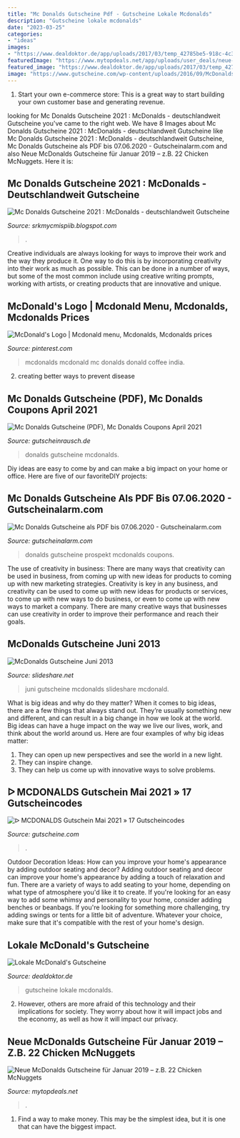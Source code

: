 ```yaml
---
title: "Mc Donalds Gutscheine Pdf - Gutscheine Lokale Mcdonalds"
description: "Gutscheine lokale mcdonalds"
date: "2023-03-25"
categories:
- "ideas"
images:
- "https://www.dealdoktor.de/app/uploads/2017/03/temp_42785be5-918c-4c3f-b9b9-de442b8e4b74.jpg"
featuredImage: "https://www.mytopdeals.net/app/uploads/user_deals/neue-mc-donalds-gutscheine.jpg"
featured_image: "https://www.dealdoktor.de/app/uploads/2017/03/temp_42785be5-918c-4c3f-b9b9-de442b8e4b74.jpg"
image: "https://www.gutscheine.com/wp-content/uploads/2016/09/McDonalds-Desserts.jpg"
---
```



1. Start your own e-commerce store: This is a great way to start building your own customer base and generating revenue.

	

		
looking for Mc Donalds Gutscheine 2021 : McDonalds - deutschlandweit Gutscheine you've came to the right web. We have 8 Images about Mc Donalds Gutscheine 2021 : McDonalds - deutschlandweit Gutscheine like Mc Donalds Gutscheine 2021 : McDonalds - deutschlandweit Gutscheine, Mc Donalds Gutscheine als PDF bis 07.06.2020 - Gutscheinalarm.com and also Neue McDonalds Gutscheine für Januar 2019 – z.B. 22 Chicken McNuggets. Here it is:
		
    
## Mc Donalds Gutscheine 2021 : McDonalds - Deutschlandweit Gutscheine

<img loading=lazy src="https://www.pdf-archive.com/2017/12/27/mcdonalds-gutscheine-2018/preview-mcdonalds-gutscheine-2018-4.jpg" onerror="this.onerror=null;this.src='https://tse1.mm.bing.net/th?id=OIP.yU5DvBrGeEweO0o5VXX-PQHaKL&amp;pid=15.1';" alt="Mc Donalds Gutscheine 2021 : McDonalds - deutschlandweit Gutscheine">

_Source: srkmycmispiib.blogspot.com_

>. 

	

Creative individuals are always looking for ways to improve their work and the way they produce it. One way to do this is by incorporating creativity into their work as much as possible. This can be done in a number of ways, but some of the most common include using creative writing prompts, working with artists, or creating products that are innovative and unique.

    
## McDonald&#039;s Logo | Mcdonald Menu, Mcdonalds, Mcdonalds Prices

<img loading=lazy src="https://i.pinimg.com/originals/f4/4e/ec/f44eecf0fa921427f4a4669fb8f69115.png" onerror="this.onerror=null;this.src='https://tse1.mm.bing.net/th?id=OIP.xRJ3eR3-8PB0I2qGiVKB3QHaHP&amp;pid=15.1';" alt="McDonald&#039;s Logo | Mcdonald menu, Mcdonalds, Mcdonalds prices">

_Source: pinterest.com_

>mcdonalds mcdonald mc donalds donald coffee india. 

	

2. creating better ways to prevent disease 

    
## Mc Donalds Gutscheine (PDF), Mc Donalds Coupons April 2021

<img loading=lazy src="https://www.gutscheinrausch.de/wp-content/uploads/2012/06/McDonalds-Chicken-Nuggets-300x270.png" onerror="this.onerror=null;this.src='https://tse3.mm.bing.net/th?id=OIP.fwV5HOWUe64gg3SfzKc1uQAAAA&amp;pid=15.1';" alt="Mc Donalds Gutscheine (PDF), Mc Donalds Coupons April 2021">

_Source: gutscheinrausch.de_

>donalds gutscheine mcdonalds. 

	

Diy ideas are easy to come by and can make a big impact on your home or office. Here are five of our favoriteDIY projects: 

    
## Mc Donalds Gutscheine Als PDF Bis 07.06.2020 - Gutscheinalarm.com

<img loading=lazy src="https://www.gutscheinalarm.com/wp-content/uploads/2020/06/mc-donalds-coupons-pdf.jpg" onerror="this.onerror=null;this.src='https://tse4.mm.bing.net/th?id=OIP.ac6WBWsEpUKf6h1l47ik1gAAAA&amp;pid=15.1';" alt="Mc Donalds Gutscheine als PDF bis 07.06.2020 - Gutscheinalarm.com">

_Source: gutscheinalarm.com_

>donalds gutscheine prospekt mcdonalds coupons. 

	

The use of creativity in business: There are many ways that creativity can be used in business, from coming up with new ideas for products to coming up with new marketing strategies.
Creativity is key in any business, and creativity can be used to come up with new ideas for products or services, to come up with new ways to do business, or even to come up with new ways to market a company. There are many creative ways that businesses can use creativity in order to improve their performance and reach their goals.

    
## McDonalds Gutscheine Juni 2013

<img loading=lazy src="https://image.slidesharecdn.com/mcdonalds-gutscheine-juni-2013-130519060553-phpapp01/95/mcdonalds-gutscheine-juni-2013-1-638.jpg?cb=1368944080" onerror="this.onerror=null;this.src='https://tse1.mm.bing.net/th?id=OIP.mtCmwrOPFnjB2WS2_bFQ6AHaFj&amp;pid=15.1';" alt="McDonalds Gutscheine Juni 2013">

_Source: slideshare.net_

>juni gutscheine mcdonalds slideshare mcdonald. 

	

What is big ideas and why do they matter?
When it comes to big ideas, there are a few things that always stand out. They’re usually something new and different, and can result in a big change in how we look at the world. Big ideas can have a huge impact on the way we live our lives, work, and think about the world around us. Here are four examples of why big ideas matter: 
1. They can open up new perspectives and see the world in a new light.
2. They can inspire change.
3. They can help us come up with innovative ways to solve problems.

    
## ᐅ MCDONALDS Gutschein Mai 2021 » 17 Gutscheincodes

<img loading=lazy src="https://www.gutscheine.com/wp-content/uploads/2016/09/McDonalds-Desserts.jpg" onerror="this.onerror=null;this.src='https://tse2.mm.bing.net/th?id=OIP.jiX3mas-TXXvbH1GLduZjwHaDF&amp;pid=15.1';" alt="ᐅ MCDONALDS Gutschein Mai 2021 » 17 Gutscheincodes">

_Source: gutscheine.com_

>. 

	

Outdoor Decoration Ideas: How can you improve your home's appearance by adding outdoor seating and decor?
Adding outdoor seating and decor can improve your home's appearance by adding a touch of relaxation and fun. There are a variety of ways to add seating to your home, depending on what type of atmosphere you'd like it to create. If you're looking for an easy way to add some whimsy and personality to your home, consider adding benches or beanbags. If you're looking for something more challenging, try adding swings or tents for a little bit of adventure. Whatever your choice, make sure that it's compatible with the rest of your home's design.

    
## Lokale McDonald&#039;s Gutscheine

<img loading=lazy src="https://www.dealdoktor.de/app/uploads/2017/03/temp_42785be5-918c-4c3f-b9b9-de442b8e4b74.jpg" onerror="this.onerror=null;this.src='https://tse1.mm.bing.net/th?id=OIP.XsdK3jKcenybSsfxy2dDuwHaFj&amp;pid=15.1';" alt="Lokale McDonald&#039;s Gutscheine">

_Source: dealdoktor.de_

>gutscheine lokale mcdonalds. 

	

2. However, others are more afraid of this technology and their implications for society. They worry about how it will impact jobs and the economy, as well as how it will impact our privacy. 

    
## Neue McDonalds Gutscheine Für Januar 2019 – Z.B. 22 Chicken McNuggets

<img loading=lazy src="https://www.mytopdeals.net/app/uploads/user_deals/neue-mc-donalds-gutscheine.jpg" onerror="this.onerror=null;this.src='https://tse3.mm.bing.net/th?id=OIP.LwUWCasWh0uWii8dh85yDQAAAA&amp;pid=15.1';" alt="Neue McDonalds Gutscheine für Januar 2019 – z.B. 22 Chicken McNuggets">

_Source: mytopdeals.net_

>. 

	

1) Find a way to make money. This may be the simplest idea, but it is one that can have the biggest impact.

